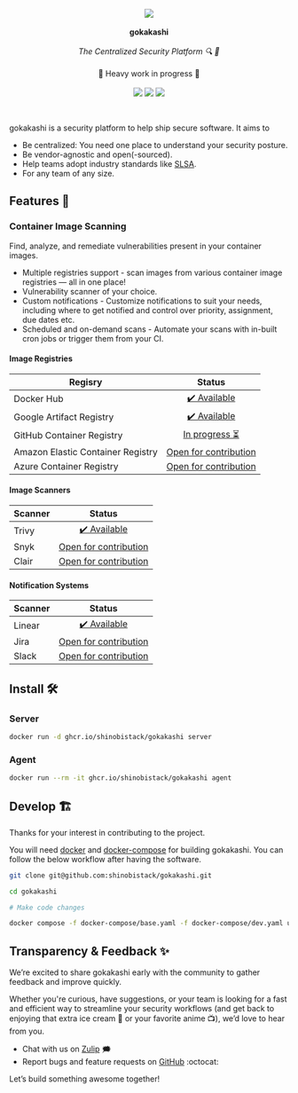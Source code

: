 <p align="center">
   <img src="https://github.com/user-attachments/assets/d5a52847-eeac-4cbc-a047-7991a003a523">
  <br><br>
  <span><b>gokakashi</b></span>
  <br><br>
  <i>The Centralized Security Platform 🔍 🚀</i>
  <br><br>
  <span>🚧 Heavy work in progress 🚧</span>
  <br><br>
  <a href="https://github.com/shinobistack/gokakashi/actions/workflows/build.yml"><image src="https://github.com/shinobistack/gokakashi/actions/workflows/build.yml/badge.svg" /></a>
  <a href="https://shinobistack.zulipchat.com/#narrow/channel/486791-gokakashi"><img src="https://img.shields.io/badge/zulip-join_chat-brightgreen.svg" /></a>
<a href="https://github.com/shinobistack/gokakashi/releases"><img src="https://img.shields.io/github/downloads/shinobistack/gokakashi/total" /></a>
</p>

&nbsp;

gokakashi is a security platform to help ship secure software. It aims to

- Be centralized: You need one place to understand your security posture.
- Be vendor-agnostic and open(-sourced).
- Help teams adopt industry standards like [SLSA](https://slsa.dev/).
- For any team of any size.

## Features 🎁

### Container Image Scanning

Find, analyze, and remediate vulnerabilities present in your container images.

- Multiple registries support - scan images from various container image registries — all in one place!
- Vulnerability scanner of your choice.
- Custom notifications - Customize notifications to suit your needs, including where to get notified and control over priority, assignment, due dates etc.
- Scheduled and on-demand scans - Automate your scans with in-built cron jobs or trigger them from your CI.

#### Image Registries

| Regisry |                                    Status                                    |
|--------------|:----------------------------------------------------------------------------:|
| Docker Hub |       [✔️ Available](https://github.com/shinobistack/gokakashi/issues/81)        |
| Google Artifact Registry |       [✔️ Available](https://github.com/shinobistack/gokakashi/issues/82)        |
| GitHub Container Registry |     [In progress ⏳](https://github.com/shinobistack/gokakashi/issues/83)     |
| Amazon Elastic Container Registry | [Open for contribution](https://github.com/shinobistack/gokakashi/issues/84) |
| Azure Container Registry | [Open for contribution](https://github.com/shinobistack/gokakashi/issues/85) |

#### Image Scanners

| Scanner |                                    Status                                    |
|---------|:----------------------------------------------------------------------------:|
| Trivy |       [✔️ Available](https://github.com/shinobistack/gokakashi/issues/86)        |
| Snyk  | [Open for contribution](https://github.com/shinobistack/gokakashi/issues/87) |
| Clair | [Open for contribution](https://github.com/shinobistack/gokakashi/issues/88) |

#### Notification Systems

| Scanner |                                    Status                                    |
|---------|:----------------------------------------------------------------------------:|
| Linear  |                                 [✔️ Available]()                                 |
| Jira    | [Open for contribution](https://github.com/shinobistack/gokakashi/issues/87) |
| Slack   | [Open for contribution](https://github.com/shinobistack/gokakashi/issues/88) |


## Install 🛠️

### Server

```sh
docker run -d ghcr.io/shinobistack/gokakashi server 
```

### Agent

```sh
docker run --rm -it ghcr.io/shinobistack/gokakashi agent
```

## Develop 🏗️

Thanks for your interest in contributing to the project.

You will need [docker](https://docs.docker.com/) and [docker-compose](https://docs.docker.com/compose/) for building gokakashi. You can follow the below workflow after having the software.

```sh
git clone git@github.com:shinobistack/gokakashi.git

cd gokakashi

# Make code changes

docker compose -f docker-compose/base.yaml -f docker-compose/dev.yaml up --build
```

## Transparency & Feedback ✨

We’re excited to share gokakashi early with the community to gather feedback and improve quickly.

Whether you're curious, have suggestions, or your team is looking for a fast and efficient way to streamline your security workflows (and get back to enjoying that extra ice cream 🍨 or your favorite anime 📺), we’d love to hear from you.

- Chat with us on [Zulip](https://shinobistack.zulipchat.com/#narrow/channel/486791-gokakashi) 🗯️
- Report bugs and feature requests on [GitHub](https://github.com/shinobistack/gokakashi/issues/new) :octocat:

Let’s build something awesome together!
